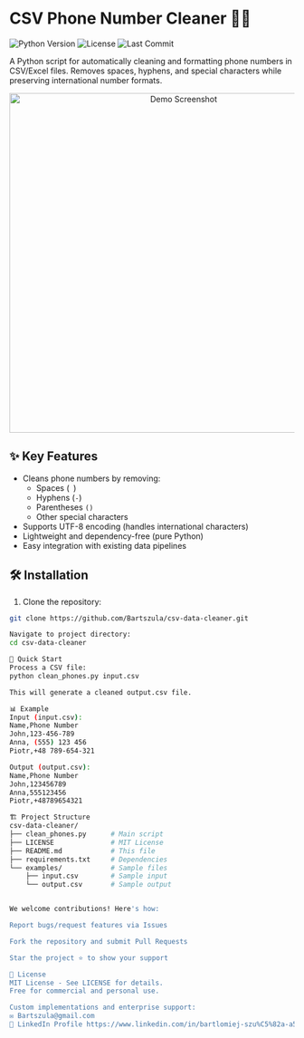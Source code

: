 # CSV Phone Number Cleaner 🧹🐍

![Python Version](https://img.shields.io/badge/python-3.8%2B-blue)
![License](https://img.shields.io/badge/license-MIT-green)
![Last Commit](https://img.shields.io/github/last-commit/Bartszula/csv-data-cleaner)

A Python script for automatically cleaning and formatting phone numbers in CSV/Excel files. Removes spaces, hyphens, and special characters while preserving international number formats.

<p align="center">
  <img src="https://raw.githubusercontent.com/Bartszula/csv-data-cleaner/main/examples/screenshot.png" width="600" alt="Demo Screenshot">
</p>

## ✨ Key Features
- Cleans phone numbers by removing:
  - Spaces (` `)
  - Hyphens (`-`)
  - Parentheses `()`
  - Other special characters
- Supports UTF-8 encoding (handles international characters)
- Lightweight and dependency-free (pure Python)
- Easy integration with existing data pipelines

## 🛠 Installation
1. Clone the repository:
```bash
git clone https://github.com/Bartszula/csv-data-cleaner.git

Navigate to project directory:
cd csv-data-cleaner

🚀 Quick Start
Process a CSV file:
python clean_phones.py input.csv

This will generate a cleaned output.csv file.

📊 Example
Input (input.csv):
Name,Phone Number
John,123-456-789
Anna, (555) 123 456
Piotr,+48 789-654-321

Output (output.csv):
Name,Phone Number
John,123456789
Anna,555123456
Piotr,+48789654321

🏗 Project Structure
csv-data-cleaner/
├── clean_phones.py      # Main script
├── LICENSE              # MIT License
├── README.md            # This file
├── requirements.txt     # Dependencies
└── examples/            # Sample files
    ├── input.csv        # Sample input
    └── output.csv       # Sample output


We welcome contributions! Here's how:

Report bugs/request features via Issues

Fork the repository and submit Pull Requests

Star the project ⭐ to show your support

📜 License
MIT License - See LICENSE for details.
Free for commercial and personal use.

Custom implementations and enterprise support:
✉️ Bartszula@gmail.com
🔗 LinkedIn Profile https://www.linkedin.com/in/bartlomiej-szu%C5%82a-a53b0423a/
